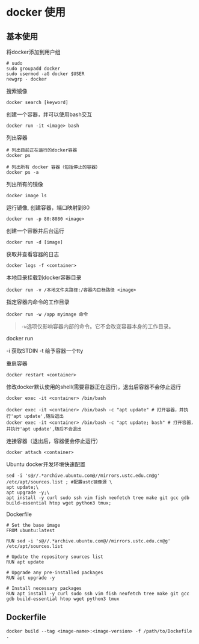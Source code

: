 # docker 使用

## 基本使用

将docker添加到用户组
```shell
# sudo
sudo groupadd docker
sudo usermod -aG docker $USER
newgrp - docker
```

搜索镜像
```
docker search [keyword]
```



创建一个容器，并可以使用bash交互
```shell
docker run -it <image> bash
```

列出容器
```shell
# 列出目前正在运行的docker容器
docker ps

# 列出所有 docker 容器（包括停止的容器）
docker ps -a
```



列出所有的镜像
```shell
docker image ls 
```

运行镜像, 创建容器，端口映射到80
```shell
docker run -p 80:8080 <image>
```

创建一个容器并后台运行
```shell
docker run -d [image]
```


获取并查看容器的日志
```shell
docker logs -f <container>
```

本地目录挂载到docker容器目录
```shell
docker run -v /本地文件夹路径:/容器内目标路径 <image>
```

指定容器内命令的工作目录
```
docker run -w /app myimage 命令
```

> `-w`选项仅影响容器内部的命令。它不会改变容器本身的工作目录。


docker run

-i 获取STDIN
-t 给予容器一个tty

重启容器
```shell
docker restart <container> 
```


修改docker默认使用的shell(需要容器正在运行)，退出后容器不会停止运行
```shell
docker exec -it <container> /bin/bash
```

```shell
docker exec -it <container> /bin/bash -c "apt update" # 打开容器，并执行'apt update',随后退出
docker exec -it <container> /bin/bash -c "apt update; bash" # 打开容器，并执行'apt update',随后不会退出
```

连接容器（退出后，容器便会停止运行）
```shell
docker attach <container>
```

Ubuntu docker开发环境快速配置

```shell
sed -i 's@//.*archive.ubuntu.com@//mirrors.ustc.edu.cn@g' /etc/apt/sources.list ; #配置ustc镜像源 \
apt update;\
apt upgrade -y;\
apt install -y curl sudo ssh vim fish neofetch tree make git gcc gdb build-essential htop wget python3 tmux;

```


Dockerfile
```
# Set the base image 
FROM ubuntu:latest

RUN sed -i 's@//.*archive.ubuntu.com@//mirrors.ustc.edu.cn@g' /etc/apt/sources.list

# Update the repository sources list
RUN apt update

# Upgrade any pre-installed packages
RUN apt upgrade -y

# Install necessary packages
RUN apt install -y curl sudo ssh vim fish neofetch tree make git gcc gdb build-essential htop wget python3 tmux
```

## Dockerfile

```shell
docker build --tag <image-name>:<image-version> -f /path/to/Dockefile .
```